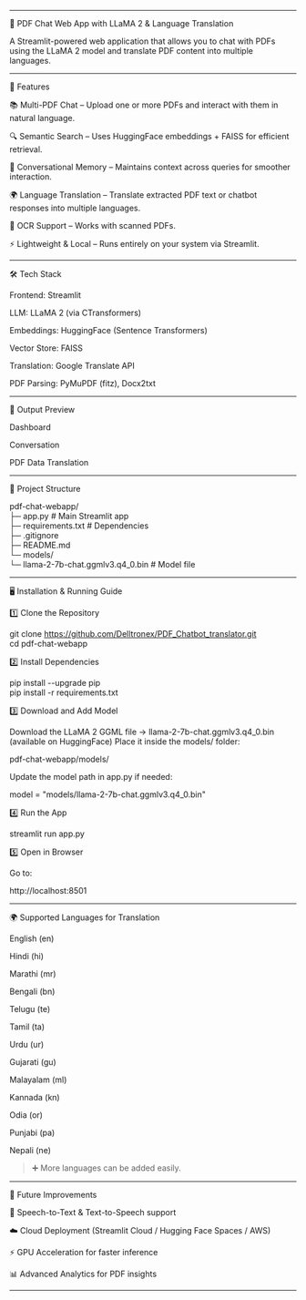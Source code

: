 

---

📄 PDF Chat Web App with LLaMA 2 & Language Translation

A Streamlit-powered web application that allows you to chat with PDFs using the LLaMA 2 model and translate PDF content into multiple languages.


---

🚀 Features

📚 Multi-PDF Chat – Upload one or more PDFs and interact with them in natural language.

🔍 Semantic Search – Uses HuggingFace embeddings + FAISS for efficient retrieval.

🧠 Conversational Memory – Maintains context across queries for smoother interaction.

🌍 Language Translation – Translate extracted PDF text or chatbot responses into multiple languages.

📑 OCR Support – Works with scanned PDFs.

⚡ Lightweight & Local – Runs entirely on your system via Streamlit.



---

🛠️ Tech Stack

Frontend: Streamlit

LLM: LLaMA 2 (via CTransformers)

Embeddings: HuggingFace (Sentence Transformers)

Vector Store: FAISS

Translation: Google Translate API

PDF Parsing: PyMuPDF (fitz), Docx2txt



---

📸 Output Preview

Dashboard



Conversation



PDF Data Translation




---

📂 Project Structure

pdf-chat-webapp/  
├─ app.py                   # Main Streamlit app  
├─ requirements.txt         # Dependencies  
├─ .gitignore  
├─ README.md  
└─ models/  
   └─ llama-2-7b-chat.ggmlv3.q4_0.bin   # Model file


---

🖥 Installation & Running Guide

1️⃣ Clone the Repository

git clone https://github.com/Delltronex/PDF_Chatbot_translator.git  
cd pdf-chat-webapp

2️⃣ Install Dependencies

pip install --upgrade pip  
pip install -r requirements.txt

3️⃣ Download and Add Model

Download the LLaMA 2 GGML file → llama-2-7b-chat.ggmlv3.q4_0.bin (available on HuggingFace)
Place it inside the models/ folder:

pdf-chat-webapp/models/

Update the model path in app.py if needed:

model = "models/llama-2-7b-chat.ggmlv3.q4_0.bin"

4️⃣ Run the App

streamlit run app.py

5️⃣ Open in Browser

Go to:

http://localhost:8501


---

🌍 Supported Languages for Translation

English (en)

Hindi (hi)

Marathi (mr)

Bengali (bn)

Telugu (te)

Tamil (ta)

Urdu (ur)

Gujarati (gu)

Malayalam (ml)

Kannada (kn)

Odia (or)

Punjabi (pa)

Nepali (ne)


> ➕ More languages can be added easily.




---

🔮 Future Improvements

🎤 Speech-to-Text & Text-to-Speech support

☁️ Cloud Deployment (Streamlit Cloud / Hugging Face Spaces / AWS)

⚡ GPU Acceleration for faster inference

📊 Advanced Analytics for PDF insights


---  





